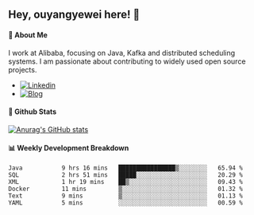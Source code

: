 ## Hey, ouyangyewei here! :wave:

#### :rocket: About Me
I work at Alibaba, focusing on Java, Kafka and distributed scheduling systems. I am passionate about contributing to widely used open source projects.

- [![Linkedin](https://img.shields.io/badge/LinkedIn-ouyangyewei-blue)](https://www.linkedin.com/in/ouyangyewei/)
- [![Blog](https://img.shields.io/badge/Blog-yeweiouyang-orange)](https://blog.csdn.net/yeweiouyang)

#### :star2: Github Stats
[![Anurag's GitHub stats](https://github-readme-stats.vercel.app/api?username=ouyangyewei&show_icons=true&cache_seconds=3600&theme=tokyonight)](https://github.com/anuraghazra/github-readme-stats)

#### :bar_chart: Weekly Development Breakdown
<!--START_SECTION:waka-->

```text
Java           9 hrs 16 mins   ████████████████▒░░░░░░░░   65.94 %
SQL            2 hrs 51 mins   █████░░░░░░░░░░░░░░░░░░░░   20.29 %
XML            1 hr 19 mins    ██▒░░░░░░░░░░░░░░░░░░░░░░   09.43 %
Docker         11 mins         ▒░░░░░░░░░░░░░░░░░░░░░░░░   01.32 %
Text           9 mins          ▒░░░░░░░░░░░░░░░░░░░░░░░░   01.13 %
YAML           5 mins          ░░░░░░░░░░░░░░░░░░░░░░░░░   00.59 %
```

<!--END_SECTION:waka-->
